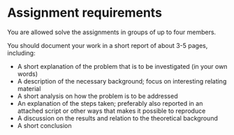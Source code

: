 # Assignment requirements

You are allowed solve the assignments in groups of up to four members.

You should document your work in a short report of about 3-5 pages, including:

  * A short explanation of the problem that is to be investigated (in your own words)
  * A description of the necessary background; focus on interesting relating material
  * A short analysis on how the problem is to be addressed
  * An explanation of the steps taken; preferably also reported in an attached script or other ways that makes it possible to reproduce
  * A discussion on the results and relation to the theoretical background
  * A short conclusion

